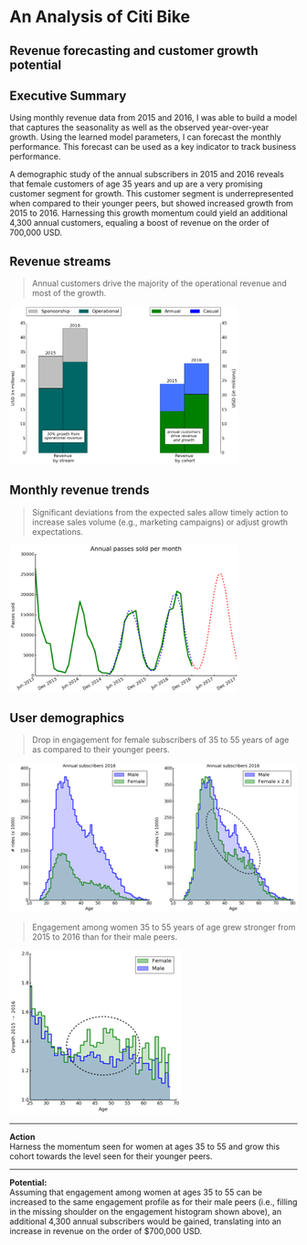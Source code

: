 # An Analysis of Citi Bike
## Revenue forecasting and customer growth potential

## Executive Summary

Using monthly revenue data from 2015 and 2016, I was able to build a model that captures the seasonality as well as the observed year-over-year growth. Using the learned model parameters, I can forecast the monthly performance. This forecast can be used as a key indicator to track business performance.

A demographic study of the annual subscribers in 2015 and 2016 reveals that female customers of age 35 years and up are a very promising customer segment for growth. This customer segment is underrepresented when compared to their younger peers, but showed increased growth from 2015 to 2016. Harnessing this growth momentum could yield an additional 4,300 annual customers, equaling a boost of revenue on the order of 700,000 USD.

## Revenue streams


> Annual customers drive the majority of the operational revenue and most of the growth.

<img src="img/revenue_2015_2016.png" width="400"/>


## Monthly revenue trends

> Significant deviations from the expected sales allow timely action to increase sales volume (e.g., marketing campaigns) or adjust growth expectations. 


<img src="img/monthly_variations_in_annual_passes_sold_03.png" width="400"/>



## User demographics

>  Drop in engagement for female subscribers of 35 to 55 years of age as compared to their younger peers.



<img src="img/subscriber_demographics_2016.png" width="600"/>


> Engagement among women 35 to 55 years of age grew stronger from 2015 to 2016 than for their male peers.

<img src="img/subscriber_growth_ratio_2015_2016.png" width="300"/>


---
**Action**<br>
Harness the momentum seen for women at ages 35 to 55 and grow this cohort towards the level seen for their younger peers.

---



**Potential:**<br>
Assuming that engagement among women at ages 35 to 55 can be increased to the same engagement profile as for their male peers (i.e., filling in the missing shoulder on the engagement histogram shown above), an additional 4,300 annual subscribers would be gained, translating into an increase in revenue on the order of $700,000 USD.
